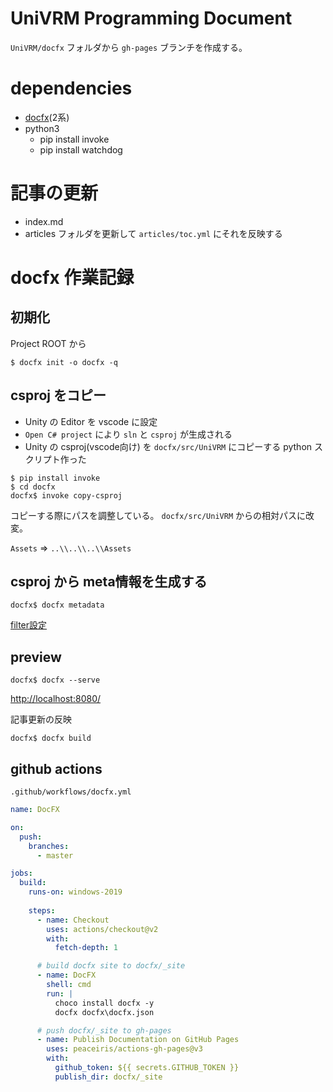 # UniVRM Programming Document

`UniVRM/docfx` フォルダから `gh-pages` ブランチを作成する。

# dependencies

* [docfx](https://dotnet.github.io/docfx/)(2系)
* python3
  * pip install invoke
  * pip install watchdog

# 記事の更新

* index.md
* articles フォルダを更新して `articles/toc.yml` にそれを反映する

# docfx 作業記録
## 初期化

Project ROOT から

```
$ docfx init -o docfx -q
```

## csproj をコピー

* Unity の Editor を vscode に設定
* `Open C# project` により `sln` と `csproj` が生成される
* Unity の csproj(vscode向け) を `docfx/src/UniVRM` にコピーする python スクリプト作った

```
$ pip install invoke
$ cd docfx
docfx$ invoke copy-csproj
```

コピーする際にパスを調整している。
`docfx/src/UniVRM` からの相対パスに改変。

`Assets` => `..\\..\\..\\Assets`

## csproj から meta情報を生成する

```
docfx$ docfx metadata
```

[filter設定](./filterConfig.yml)

## preview

```
docfx$ docfx --serve
```

<http://localhost:8080/>

記事更新の反映

```
docfx$ docfx build
```

## github actions

`.github/workflows/docfx.yml`

```yml
name: DocFX

on:
  push:
    branches:
      - master

jobs:
  build:
    runs-on: windows-2019
    
    steps:
      - name: Checkout
        uses: actions/checkout@v2
        with:
          fetch-depth: 1

      # build docfx site to docfx/_site
      - name: DocFX
        shell: cmd
        run: |
          choco install docfx -y
          docfx docfx\docfx.json

      # push docfx/_site to gh-pages 
      - name: Publish Documentation on GitHub Pages
        uses: peaceiris/actions-gh-pages@v3
        with:
          github_token: ${{ secrets.GITHUB_TOKEN }}
          publish_dir: docfx/_site
```
